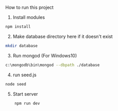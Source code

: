 How to run this project
1. Install modules
```bash
npm install
```
2. Make database directory here if it doesn't exist
```bash
mkdir database
```
3. Run mongod (For Windows10)
```bash
c:\mongodb\bin\mongod --dbpath ./database
```
4. run seed.js
```bash
node seed
```
5. Start server
```bash
    npm run dev
```
